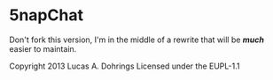 5napChat
=======

Don't fork this version, I'm in the middle of a rewrite that will be ***much*** easier to maintain.

Copyright 2013 Lucas A. Dohrings
Licensed under the EUPL-1.1
